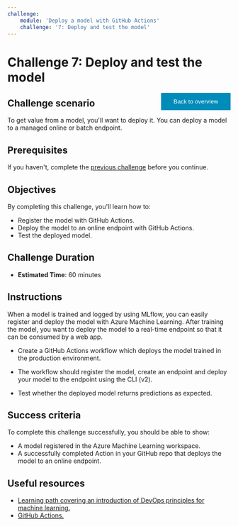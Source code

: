 ```yaml
---
challenge:
    module: 'Deploy a model with GitHub Actions'
    challenge: '7: Deploy and test the model'
---
```


<style>
.button  {
  border: none;
  color: white;
  padding: 12px 28px;
  background-color: #008CBA;
  float: right;
}
</style>

# Challenge 7: Deploy and test the model

<button class="button" onclick="window.location.href='https://microsoftlearning.github.io/mslearn-mlops/';">Back to overview</button>

## Challenge scenario

To get value from a model, you'll want to deploy it. You can deploy a model to a managed online or batch endpoint.

## Prerequisites

If you haven't, complete the [previous challenge](06-environments.md) before you continue.

## Objectives

By completing this challenge, you'll learn how to:

- Register the model with GitHub Actions.
- Deploy the model to an online endpoint with GitHub Actions.
- Test the deployed model.

## Challenge Duration

- **Estimated Time**: 60 minutes

## Instructions

When a model is trained and logged by using MLflow, you can easily register and deploy the model with Azure Machine Learning. After training the model, you want to deploy the model to a real-time endpoint so that it can be consumed by a web app.

- Create a GitHub Actions workflow which deploys the model trained in the production environment.
- The workflow should register the model, create an endpoint and deploy your model to the endpoint using the CLI (v2).

- Test whether the deployed model returns predictions as expected.

## Success criteria

To complete this challenge successfully, you should be able to show:

- A model registered in the Azure Machine Learning workspace.
- A successfully completed Action in your GitHub repo that deploys the model to an online endpoint.

## Useful resources

- [Learning path covering an introduction of DevOps principles for machine learning.](https://docs.microsoft.com/learn/paths/introduction-machine-learn-operations/)
- [GitHub Actions.](https://docs.github.com/actions/guides)

